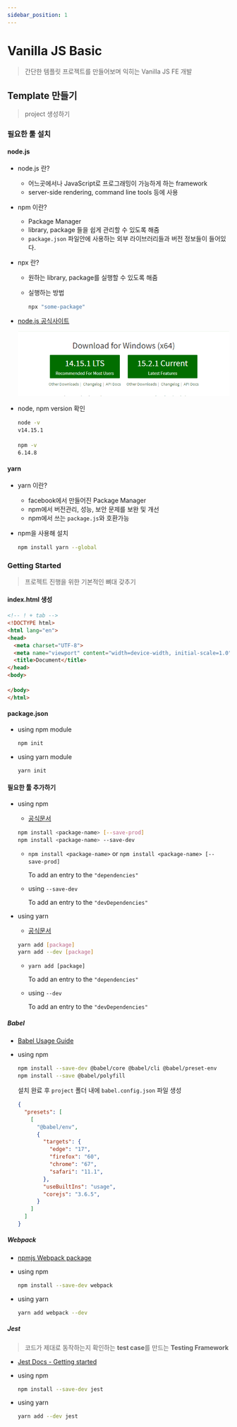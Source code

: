 ```yaml
---
sidebar_position: 1
---
```



# Vanilla JS Basic

> 간단한 템플릿 프로젝트를 만들어보며 익히는 Vanilla JS FE 개발

## Template 만들기

> project 생성하기

### 필요한 툴 설치

#### node.js

* node.js 란?

  * 어느곳에서나 JavaScript로 프로그래밍이 가능하게 하는 framework
  * server-side rendering, command line tools 등에 사용

* npm 이란?

  * Package Manager
  * library, package 들을 쉽게 관리할 수 있도록 해줌
  * `package.json` 파일안에 사용하는 외부 라이브러리들과 버전 정보들이 들어있다.

* npx 란?

  * 원하는 library, package를 실행할 수 있도록 해줌

  * 실행하는 방법

    ```bash
    npx "some-package"
    ```

* [node.js 공식사이트](https://nodejs.org/en/)

  ![download nodejs](./images/download_nodejs.png)

* node, npm version 확인

  ```bash
  node -v
  v14.15.1
  
  npm -v
  6.14.8
  ```

#### yarn

* yarn 이란?

  * facebook에서 만들어진 Package Manager
  * npm에서 버전관리, 성능, 보안 문제를 보완 및 개선
  * npm에서 쓰는 `package.js`와 호환가능

* npm을 사용해 설치

  ```bash
  npm install yarn --global
  ```

### Getting Started

> 프로젝트 진행을 위한 기본적인 뼈대 갖추기

#### index.html 생성

```html
<!-- ! + tab -->
<!DOCTYPE html>
<html lang="en">
<head>
  <meta charset="UTF-8">
  <meta name="viewport" content="width=device-width, initial-scale=1.0">
  <title>Document</title>
</head>
<body>
  
</body>
</html>
```

#### package.json

* using npm module

  ```bash
  npm init
  ```

* using yarn module

  ```bash
  yarn init
  ```

#### 필요한 툴 추가하기

* using npm

  * [공식문서](https://docs.npmjs.com/specifying-dependencies-and-devdependencies-in-a-package-json-file)

  ```bash
  npm install <package-name> [--save-prod]
  npm install <package-name> --save-dev
  ```

  * `npm install <package-name>` or `npm install <package-name> [--save-prod]`

    To add an entry to the `"dependencies"`

  * using `--save-dev`

    To add an entry to the `"devDependencies"`

* using yarn

  * [공식문서](https://classic.yarnpkg.com/en/docs/managing-dependencies)

  ```bash
  yarn add [package]
  yarn add --dev [package]
  ```

  * `yarn add [package]`

    To add an entry to the `"dependencies"`

  * using `--dev`

    To add an entry to the `"devDependencies"`

##### Babel

* [Babel Usage Guide](https://babeljs.io/docs/en/usage)

* using npm

  ```bash
  npm install --save-dev @babel/core @babel/cli @babel/preset-env
  npm install --save @babel/polyfill
  ```

  설치 완료 후 `project` 폴더 내에 `babel.config.json` 파일 생성

  ```json
  {
    "presets": [
      [
        "@babel/env",
        {
          "targets": {
            "edge": "17",
            "firefox": "60",
            "chrome": "67",
            "safari": "11.1",
          },
          "useBuiltIns": "usage",
          "corejs": "3.6.5",
        }
      ]
    ]
  }
  ```

##### Webpack

* [npmjs Webpack package](https://www.npmjs.com/package/webpack)

* using npm

  ```bash
  npm install --save-dev webpack
  ```

* using yarn

  ```bash
  yarn add webpack --dev
  ```

##### Jest

> 코드가 제대로 동작하는지 확인하는 **test case**를 만드는 **Testing Framework**

* [Jest Docs - Getting started](https://jestjs.io/docs/en/getting-started)

* using npm

  ```bash
  npm install --save-dev jest
  ```

* using yarn

  ```bash
  yarn add --dev jest
  ```


